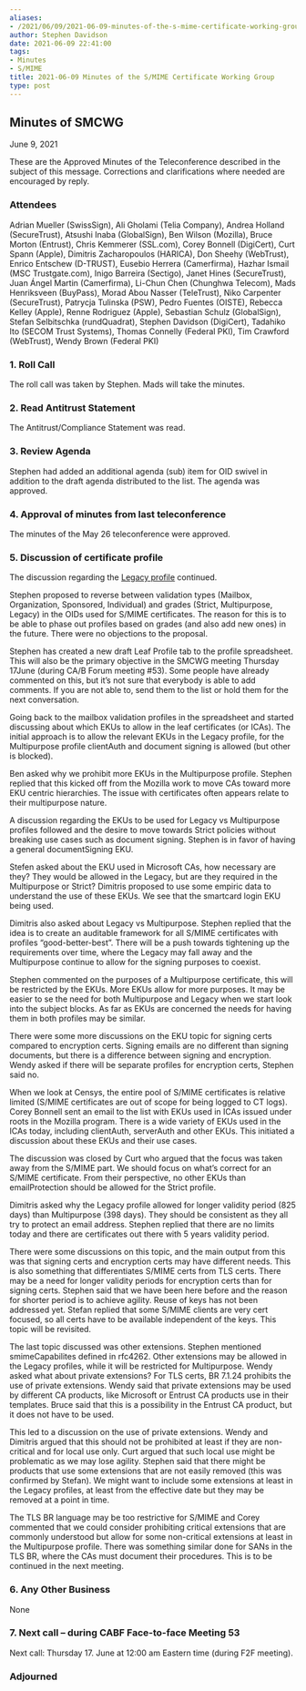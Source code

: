 ```yaml
---
aliases:
- /2021/06/09/2021-06-09-minutes-of-the-s-mime-certificate-working-group/
author: Stephen Davidson
date: 2021-06-09 22:41:00
tags:
- Minutes
- S/MIME
title: 2021-06-09 Minutes of the S/MIME Certificate Working Group
type: post
---
```


## Minutes of SMCWG

June 9, 2021

These are the Approved Minutes of the Teleconference described in the subject of this message. Corrections and clarifications where needed are encouraged by reply.

### Attendees

Adrian Mueller (SwissSign), Ali Gholami (Telia Company), Andrea Holland (SecureTrust), Atsushi Inaba (GlobalSign), Ben Wilson (Mozilla), Bruce Morton (Entrust), Chris Kemmerer (SSL.com), Corey Bonnell (DigiCert), Curt Spann (Apple), Dimitris Zacharopoulos (HARICA), Don Sheehy (WebTrust), Enrico Entschew (D-TRUST), Eusebio Herrera (Camerfirma), Hazhar Ismail (MSC Trustgate.com), Inigo Barreira (Sectigo), Janet Hines (SecureTrust), Juan Ángel Martin (Camerfirma), Li-Chun Chen (Chunghwa Telecom), Mads Henriksveen (BuyPass), Morad Abou Nasser (TeleTrust), Niko Carpenter (SecureTrust), Patrycja Tulinska (PSW), Pedro Fuentes (OISTE), Rebecca Kelley (Apple), Renne Rodriguez (Apple), Sebastian Schulz (GlobalSign), Stefan Selbitschka (rundQuadrat), Stephen Davidson (DigiCert), Tadahiko Ito (SECOM Trust Systems), Thomas Connelly (Federal PKI), Tim Crawford (WebTrust), Wendy Brown (Federal PKI)

### 1. Roll Call

The roll call was taken by Stephen. Mads will take the minutes.

### 2. Read Antitrust Statement

The Antitrust/Compliance Statement was read.

### 3. Review Agenda

Stephen had added an additional agenda (sub) item for OID swivel in addition to the draft agenda distributed to the list. The agenda was approved.

### 4. Approval of minutes from last teleconference

The minutes of the May 26 teleconference were approved.

### 5. Discussion of certificate profile

The discussion regarding the [Legacy profile](https://docs.google.com/spreadsheets/d/1gEq-o4jU1FWvKBeMoncfmhAUemAgGuvVRSLQb7PedLU/edit?usp=sharing) continued.

Stephen proposed to reverse between validation types (Mailbox, Organization, Sponsored, Individual) and grades (Strict, Multipurpose, Legacy) in the OIDs used for S/MIME certificates. The reason for this is to be able to phase out profiles based on grades (and also add new ones) in the future. There were no objections to the proposal.

Stephen has created a new draft Leaf Profile tab to the profile spreadsheet. This will also be the primary objective in the SMCWG meeting Thursday 17June (during CA/B Forum meeting #53). Some people have already commented on this, but it’s not sure that everybody is able to add comments. If you are not able to, send them to the list or hold them for the next conversation.

Going back to the mailbox validation profiles in the spreadsheet and started discussing about which EKUs to allow in the leaf certificates (or ICAs). The initial approach is to allow the relevant EKUs in the Legacy profile, for the Multipurpose profile clientAuth and document signing is allowed (but other is blocked).

Ben asked why we prohibit more EKUs in the Multipurpose profile. Stephen replied that this kicked off from the Mozilla work to move CAs toward more EKU centric hierarchies. The issue with certificates often appears relate to their multipurpose nature.

A discussion regarding the EKUs to be used for Legacy vs Multipurpose profiles followed and the desire to move towards Strict policies without breaking use cases such as document signing. Stephen is in favor of having a general documentSigning EKU.

Stefen asked about the EKU used in Microsoft CAs, how necessary are they? They would be allowed in the Legacy, but are they required in the Multipurpose or Strict? Dimitris proposed to use some empiric data to understand the use of these EKUs. We see that the smartcard login EKU being used.

Dimitris also asked about Legacy vs Multipurpose. Stephen replied that the idea is to create an auditable framework for all S/MIME certificates with profiles “good-better-best”. There will be a push towards tightening up the requirements over time, where the Legacy may fall away and the Multipurpose continue to allow for the signing purposes to coexist.

Stephen commented on the purposes of a Multipurpose certificate, this will be restricted by the EKUs. More EKUs allow for more purposes. It may be easier to se the need for both Multipurpose and Legacy when we start look into the subject blocks. As far as EKUs are concerned the needs for having them in both profiles may be similar.

There were some more discussions on the EKU topic for signing certs compared to encryption certs. Signing emails are no different than signing documents, but there is a difference between signing and encryption. Wendy asked if there will be separate profiles for encryption certs, Stephen said no.

When we look at Censys, the entire pool of S/MIME certificates is relative limited (S/MIME certificates are out of scope for being logged to CT logs). Corey Bonnell sent an email to the list with EKUs used in ICAs issued under roots in the Mozilla program. There is a wide variety of EKUs used in the ICAs today, including clientAuth, serverAuth and other EKUs. This initiated a discussion about these EKUs and their use cases.

The discussion was closed by Curt who argued that the focus was taken away from the S/MIME part. We should focus on what’s correct for an S/MIME certificate. From their perspective, no other EKUs than emailProtection should be allowed for the Strict profile.

Dimitris asked why the Legacy profile allowed for longer validity period (825 days) than Multipurpose (398 days). They should be consistent as they all try to protect an email address. Stephen replied that there are no limits today and there are certificates out there with 5 years validity period.

There were some discussions on this topic, and the main output from this was that signing certs and encryption certs may have different needs. This is also something that differentiates S/MIME certs from TLS certs. There may be a need for longer validity periods for encryption certs than for signing certs. Stephen said that we have been here before and the reason for shorter period is to achieve agility. Reuse of keys has not been addressed yet. Stefan replied that some S/MIME clients are very cert focused, so all certs have to be available independent of the keys. This topic will be revisited.

The last topic discussed was other extensions. Stephen mentioned smimeCapabilites defined in rfc4262. Other extensions may be allowed in the Legacy profiles, while it will be restricted for Multipurpose. Wendy asked what about private extensions? For TLS certs, BR 7.1.24 prohibits the use of private extensions. Wendy said that private extensions may be used by different CA products, like Microsoft or Entrust CA products use in their templates. Bruce said that this is a possibility in the Entrust CA product, but it does not have to be used.

This led to a discussion on the use of private extensions. Wendy and Dimitris argued that this should not be prohibited at least if they are non-critical and for local use only. Curt argued that such local use might be problematic as we may lose agility. Stephen said that there might be products that use some extensions that are not easily removed (this was confirmed by Stefan). We might want to include some extensions at least in the Legacy profiles, at least from the effective date but they may be removed at a point in time.

The TLS BR language may be too restrictive for S/MIME and Corey commented that we could consider prohibiting critical extensions that are commonly understood but allow for some non-critical extensions at least in the Multipurpose profile. There was something similar done for SANs in the TLS BR, where the CAs must document their procedures. This is to be continued in the next meeting.

### 6. Any Other Business

None

### 7. Next call – during CABF Face-to-face Meeting 53

Next call: Thursday 17. June at 12:00 am Eastern time (during F2F meeting).

### Adjourned

[1]: https://docs.google.com/spreadsheets/d/1gEq-o4jU1FWvKBeMoncfmhAUemAgGuvVRSLQb7PedLU/edit?usp=sharing